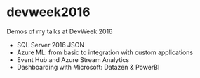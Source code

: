# devweek2016

Demos of my talks at DevWeek 2016

- SQL Server 2016 JSON
- Azure ML: from basic to integration with custom applications
- Event Hub and Azure Stream Analytics
- Dashboarding with Microsoft: Datazen & PowerBI 
